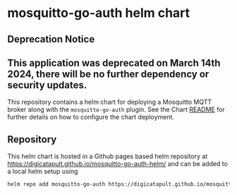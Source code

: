 # mosquitto-go-auth helm chart

## Deprecation Notice
This application was deprecated on March 14th 2024, there will be no further dependency or security updates.
---

This repository contains a helm chart for deploying a Mosquitto MQTT broker along with the `mosquitto-go-auth` plugin. See the Chart [README](./charts/mosquitto-go-auth/README.md) for further details on how to configure the chart deployment.

## Repository

This helm chart is hosted in a Github pages based helm repository at https://digicatapult.github.io/mosquitto-go-auth-helm/ and can be added to a local helm setup using

```sh
helm repo add mosquitto-go-auth https://digicatapult.github.io/mosquitto-go-auth-helm/
```
